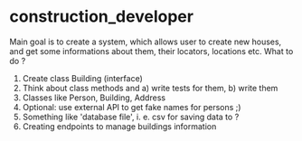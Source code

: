 # construction_developer
Main goal is to create a system, which allows user to create new houses, and get some informations about them, their locators, locations etc.
What to do ?
1. Create class Building (interface)
2. Think about class methods and a) write tests for them, b) write them
3. Classes like Person, Building, Address
4. Optional: use external API to get fake names for persons ;)
5. Something like 'database file', i. e. csv for saving data to ?
6. Creating endpoints to manage buildings information

